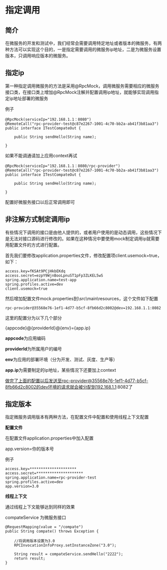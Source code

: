 # 指定调用


## 简介
在微服务的开发和测试中，我们经常会需要调用特定地址或者版本的微服务，有两种方法可以实现这个目的，一是指定需要调用的微服务ip地址，二是为微服务设置版本，只调用响应版本的微服务。

## 指定ip
第一种指定调用微服务的方法是采用@RpcMock，调用微服务需要相应的微服务接口类，在接口类上增加@RpcMock注解并配置调用ip地址，就能够实现调用指定ip地址部署的微服务

例子

	@RpcMock(serviceIp="192.168.1.1：8080")
	@RemoteCall("rpc-provider-test@c87e2267-1001-4c70-bb2a-ab41f3b81aa3")
	public interface ITestCompateOut {
		
		public String sendHello(String name);
	
	}

如果不能调通请加上应用context再试

	@RpcMock(serviceIp="192.168.1.1：8080/rpc-provider")
	@RemoteCall("rpc-provider-test@c87e2267-1001-4c70-bb2a-ab41f3b81aa3")
	public interface ITestCompateOut {
		
		public String sendHello(String name);
	
	}

配置好微服务接口以后正常调用即可


## 非注解方式制定调用ip
有些情况下调用的接口是由他人提供的，或者用户使用的是动态调用，这些情况下是无法对接口源码进行修改的。如果在这种情况中要使用mock制定调用ip就需要用配置文件的方式进行配置。

首先我们要修改application.properties文件，修改配置项client.usemock=true，如下：
	
	access.key=fKSAt9PCjHkbEKdq
	access.secret=ezpY9WjnBooLpnuST1pFp3ZLKEL5wS		
	spring.application.name=test-app
	spring.profiles.active=dev
	client.usemock=true

然后增加配置文件mock.properties到\src\main\resources，这个文件如下配置

	rpc-provider@35568e76-1ef1-4d77-b5cf-8fb66d2c8002@dev=192.168.1.1:8082

这里的配置分为以下几个部分

{appcode}@{providerId}@{env}={app.ip}


**appcode**为应用编码

**providerId**为所属用户的编号

**env**为应用的部署环境（分为开发、测试、灰度、生产等）

**app.ip**为需要制定的ip地址，某些情况下还要加上context

做完了上面的配置以后发送至rpc-provider@35568e76-1ef1-4d77-b5cf-8fb66d2c8002的dev环境的请求就会被分配到192.168.1.1:8082了

## 指定版本
指定微服务调用版本有两种方法，在配置文件中配置和使用线程上下文配置


**配置文件**

在配置文件application.properties中加入配置
	
app.version=你的版本号

例子
	
	access.key=*********************
	access.secret=*********************
	spring.application.name=rpc-provider-test
	spring.profiles.active=dev
	app.version=3.0


**线程上下文**

通过线程上下文能够达到同样的效果

compateService 为微服务接口

	@RequestMapping(value = "/compate")
	public String compate() throws Exception {
		
		//将调用版本设置为3.0
		RPCInvocationInfoProxy.setInstanceZone("3.0");
		
		String result = compateService.sendHello("2222");
		return result;
	}

